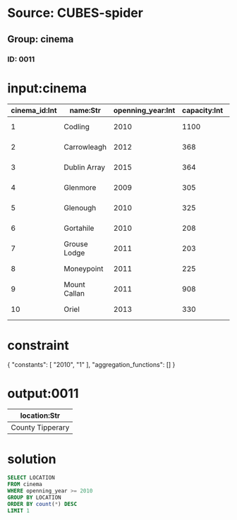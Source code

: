 # Source: CUBES-spider
## Group: cinema
### ID: 0011

# input:cinema

| cinema_id:Int | name:Str | openning_year:Int | capacity:Int | location:Str |
|---|---|---|---|---|
| 1 | Codling | 2010 | 1100 | County Wicklow |
| 2 | Carrowleagh | 2012 | 368 | County Cork |
| 3 | Dublin Array | 2015 | 364 | County Dublin |
| 4 | Glenmore | 2009 | 305 | County Clare |
| 5 | Glenough | 2010 | 325 | County Tipperary |
| 6 | Gortahile | 2010 | 208 | County Laois |
| 7 | Grouse Lodge | 2011 | 203 | County Tipperary |
| 8 | Moneypoint | 2011 | 225 | County Clare |
| 9 | Mount Callan | 2011 | 908 | County Clare |
| 10 | Oriel | 2013 | 330 | County Louth |

# constraint

{
  "constants": [
    "2010",
    "1"
  ],
  "aggregation_functions": []
}

# output:0011

| location:Str |
|---|
| County Tipperary |

# solution

```sql
SELECT LOCATION
FROM cinema
WHERE openning_year >= 2010
GROUP BY LOCATION
ORDER BY count(*) DESC
LIMIT 1
```

